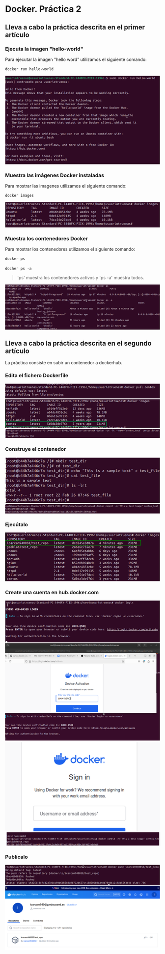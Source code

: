 # Docker. Práctica 2



## Lleva a cabo la práctica descrita en el primer artículo

### Ejecuta la imagen "hello-world"

Para  ejecutar la imagen "hello word" utilizamos el siguiente comando:
`````
docker run hello-world

`````

![img1](/Docker/Images/Screenshot_1.png)

### Muestra las imágenes Docker instaladas

Para  mostrar las imagenes  utilizamos el siguiente comando:
`````
docker images

`````

![img1](/Docker/Images/Screenshot_2.png)

### Muestra los contenedores Docker

Para  mostrar los contenedores utilizamos el siguiente comando:
`````
docker ps

docher ps -a

`````

> 'ps' muestra los contenedores activos y 'ps -a' muestra todos.


![img1](/Docker/Images/Screenshot_3.png)

<div style="page-break-after: always;"></div>

## Lleva a cabo la práctica descrita en el segundo artículo

La práctica consiste en subir un contenedor a dockerhub.

### Edita el fichero Dockerfile
![img1](/Docker/Images/Screenshot_4.png)
![img1](/Docker/Images/Screenshot_5.png)
![img1](/Docker/Images/Screenshot_6.png)

### Construye el contenedor
![img1](/Docker/Images/Screenshot_7.png)
![img1](/Docker/Images/Screenshot_8.png)

### Ejecútalo

![img1](/Docker/Images/Screenshot_9.png)

### Create una cuenta en hub.docker.com
![img1](/Docker/Images/Screenshot_10.png)
![img1](/Docker/Images/Screenshot_11.png)
![img1](/Docker/Images/Screenshot_12.png)
![img1](/Docker/Images/Screenshot_13.png)

### Publícalo
![img1](/Docker/Images/Screenshot_14.png)
![img1](/Docker/Images/Screenshot_142.png)
